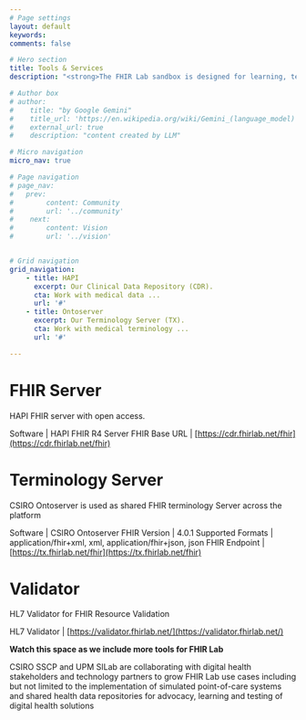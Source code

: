 ```yaml
---
# Page settings
layout: default
keywords:
comments: false

# Hero section
title: Tools & Services
description: "<strong>The FHIR Lab sandbox is designed for learning, testing and validation purposes only. Do not use it for production or store real patient health information (PHI) or identifiable data. Use synthetic data exclusively for testing, validation, and learning.<strong>"

# Author box
# author:
#    title: "by Google Gemini"
#    title_url: 'https://en.wikipedia.org/wiki/Gemini_(language_model)'
#    external_url: true
#    description: "content created by LLM"

# Micro navigation
micro_nav: true

# Page navigation
# page_nav:
#   prev:
#        content: Community
#        url: '../community'
#    next:
#        content: Vision
#        url: '../vision'


# Grid navigation
grid_navigation:
    - title: HAPI
      excerpt: Our Clinical Data Repository (CDR).
      cta: Work with medical data ...
      url: '#'
    - title: Ontoserver
      excerpt: Our Terminology Server (TX).
      cta: Work with medical terminology ...
      url: '#'

---
```

# FHIR Server

   HAPI FHIR server with open access.

   Software | HAPI FHIR R4 Server
   FHIR Base URL | [https://cdr.fhirlab.net/fhir](https://cdr.fhirlab.net/fhir)
   

# Terminology Server

   CSIRO Ontoserver is used as shared FHIR terminology Server across the platform

   Software | CSIRO Ontoserver
   FHIR Version | 4.0.1
   Supported Formats | application/fhir+xml, xml, application/fhir+json, json
   FHIR Endpoint | [https://tx.fhirlab.net/fhir](https://tx.fhirlab.net/fhir)
    

# Validator

   HL7  Validator for FHIR Resource Validation

   HL7 Validator | [https://validator.fhirlab.net/](https://validator.fhirlab.net/)



<div class="callout callout--info">
<strong>Watch this space as we include more tools for FHIR Lab</strong>

<p>CSIRO SSCP and UPM SILab are collaborating with digital health stakeholders and technology partners to grow FHIR Lab use cases including but not limited to the implementation of simulated point-of-care systems and shared health data repositories for advocacy, learning and testing of digital health solutions</p> 
</div>
